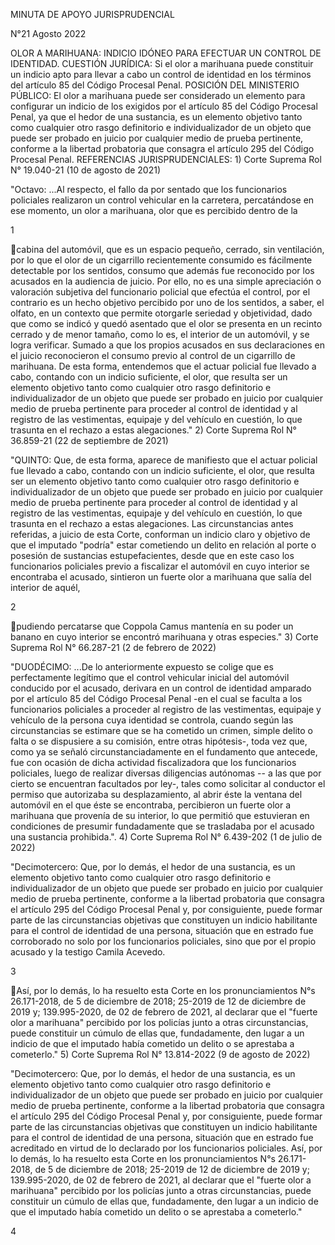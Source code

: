 MINUTA DE APOYO JURISPRUDENCIAL

N°21 Agosto 2022

OLOR A MARIHUANA: INDICIO IDÓNEO PARA EFECTUAR UN CONTROL DE IDENTIDAD.
CUESTIÓN JURÍDICA: Si el olor a marihuana puede constituir un indicio
apto para llevar a cabo un control de identidad en los términos del
artículo 85 del Código Procesal Penal. POSICIÓN DEL MINISTERIO PÚBLICO:
El olor a marihuana puede ser considerado un elemento para configurar un
indicio de los exigidos por el artículo 85 del Código Procesal Penal, ya
que el hedor de una sustancia, es un elemento objetivo tanto como
cualquier otro rasgo definitorio e individualizador de un objeto que
puede ser probado en juicio por cualquier medio de prueba pertinente,
conforme a la libertad probatoria que consagra el artículo 295 del
Código Procesal Penal. REFERENCIAS JURISPRUDENCIALES: 1) Corte Suprema
Rol N° 19.040-21 (10 de agosto de 2021)

"Octavo: ...Al respecto, el fallo da por sentado que los funcionarios
policiales realizaron un control vehicular en la carretera, percatándose
en ese momento, un olor a marihuana, olor que es percibido dentro de la

1

cabina del automóvil, que es un espacio pequeño, cerrado, sin
ventilación, por lo que el olor de un cigarrillo recientemente consumido
es fácilmente detectable por los sentidos, consumo que además fue
reconocido por los acusados en la audiencia de juicio. Por ello, no es
una simple apreciación o valoración subjetiva del funcionario policial
que efectúa el control, por el contrario es un hecho objetivo percibido
por uno de los sentidos, a saber, el olfato, en un contexto que permite
otorgarle seriedad y objetividad, dado que como se indicó y quedó
asentado que el olor se presenta en un recinto cerrado y de menor
tamaño, como lo es, el interior de un automóvil, y se logra verificar.
Sumado a que los propios acusados en sus declaraciones en el juicio
reconocieron el consumo previo al control de un cigarrillo de marihuana.
De esta forma, entendemos que el actuar policial fue llevado a cabo,
contando con un indicio suficiente, el olor, que resulta ser un elemento
objetivo tanto como cualquier otro rasgo definitorio e individualizador
de un objeto que puede ser probado en juicio por cualquier medio de
prueba pertinente para proceder al control de identidad y al registro de
las vestimentas, equipaje y del vehículo en cuestión, lo que trasunta en
el rechazo a estas alegaciones." 2) Corte Suprema Rol N° 36.859-21 (22
de septiembre de 2021)

"QUINTO: Que, de esta forma, aparece de manifiesto que el actuar
policial fue llevado a cabo, contando con un indicio suficiente, el
olor, que resulta ser un elemento objetivo tanto como cualquier otro
rasgo definitorio e individualizador de un objeto que puede ser probado
en juicio por cualquier medio de prueba pertinente para proceder al
control de identidad y al registro de las vestimentas, equipaje y del
vehículo en cuestión, lo que trasunta en el rechazo a estas alegaciones.
Las circunstancias antes referidas, a juicio de esta Corte, conforman un
indicio claro y objetivo de que el imputado "podría" estar cometiendo un
delito en relación al porte o posesión de sustancias estupefacientes,
desde que en este caso los funcionarios policiales previo a fiscalizar
el automóvil en cuyo interior se encontraba el acusado, sintieron un
fuerte olor a marihuana que salía del interior de aquél,

2

pudiendo percatarse que Coppola Camus mantenía en su poder un banano en
cuyo interior se encontró marihuana y otras especies." 3) Corte Suprema
Rol N° 66.287-21 (2 de febrero de 2022)

"DUODÉCIMO: ...De lo anteriormente expuesto se colige que es
perfectamente legítimo que el control vehicular inicial del automóvil
conducido por el acusado, derivara en un control de identidad amparado
por el artículo 85 del Código Procesal Penal -en el cual se faculta a
los funcionarios policiales a proceder al registro de las vestimentas,
equipaje y vehículo de la persona cuya identidad se controla, cuando
según las circunstancias se estimare que se ha cometido un crimen,
simple delito o falta o se dispusiere a su comisión, entre otras
hipótesis-, toda vez que, como ya se señaló circunstanciadamente en el
fundamento que antecede, fue con ocasión de dicha actividad
fiscalizadora que los funcionarios policiales, luego de realizar
diversas diligencias autónomas -- a las que por cierto se encuentran
facultados por ley-, tales como solicitar al conductor el permiso que
autorizaba su desplazamiento, al abrir éste la ventana del automóvil en
el que éste se encontraba, percibieron un fuerte olor a marihuana que
provenía de su interior, lo que permitió que estuvieran en condiciones
de presumir fundadamente que se trasladaba por el acusado una sustancia
prohibida.". 4) Corte Suprema Rol N° 6.439-202 (1 de julio de 2022)

"Decimotercero: Que, por lo demás, el hedor de una sustancia, es un
elemento objetivo tanto como cualquier otro rasgo definitorio e
individualizador de un objeto que puede ser probado en juicio por
cualquier medio de prueba pertinente, conforme a la libertad probatoria
que consagra el artículo 295 del Código Procesal Penal y, por
consiguiente, puede formar parte de las circunstancias objetivas que
constituyen un indicio habilitante para el control de identidad de una
persona, situación que en estrado fue corroborado no solo por los
funcionarios policiales, sino que por el propio acusado y la testigo
Camila Acevedo.

3

Así, por lo demás, lo ha resuelto esta Corte en los pronunciamientos N°s
26.171-2018, de 5 de diciembre de 2018; 25-2019 de 12 de diciembre de
2019 y; 139.995-2020, de 02 de febrero de 2021, al declarar que el
"fuerte olor a marihuana" percibido por los policías junto a otras
circunstancias, puede constituir un cúmulo de ellas que, fundadamente,
den lugar a un indicio de que el imputado había cometido un delito o se
aprestaba a cometerlo." 5) Corte Suprema Rol N° 13.814-2022 (9 de agosto
de 2022)

"Decimotercero: Que, por lo demás, el hedor de una sustancia, es un
elemento objetivo tanto como cualquier otro rasgo definitorio e
individualizador de un objeto que puede ser probado en juicio por
cualquier medio de prueba pertinente, conforme a la libertad probatoria
que consagra el artículo 295 del Código Procesal Penal y, por
consiguiente, puede formar parte de las circunstancias objetivas que
constituyen un indicio habilitante para el control de identidad de una
persona, situación que en estrado fue acreditado en virtud de lo
declarado por los funcionarios policiales. Así, por lo demás, lo ha
resuelto esta Corte en los pronunciamientos N°s 26.171-2018, de 5 de
diciembre de 2018; 25-2019 de 12 de diciembre de 2019 y; 139.995-2020,
de 02 de febrero de 2021, al declarar que el "fuerte olor a marihuana"
percibido por los policías junto a otras circunstancias, puede
constituir un cúmulo de ellas que, fundadamente, den lugar a un indicio
de que el imputado había cometido un delito o se aprestaba a cometerlo."

4


